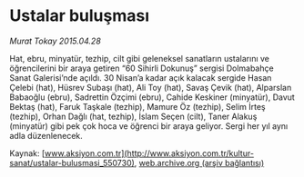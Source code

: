 # Ustalar buluşması

*Murat Tokay 2015.04.28*

<div class="pNewsDetailMainContent" itemprop="articleBody">
 <p>
  Hat, ebru, minyatür, tezhip, cilt gibi geleneksel sanatların ustalarını ve öğrencilerini bir araya getiren “60 Sihirli Dokunuş” sergisi Dolmabahçe Sanat Galerisi’nde açıldı. 30 Nisan’a kadar açık kalacak sergide Hasan Çelebi (hat), Hüsrev Subaşı (hat), Ali Toy (hat), Savaş Çevik (hat), Alparslan Babaoğlu (ebru), Sadrettin Özçimi (ebru), Cahide Keskiner (minyatür), Davut Bektaş (hat), Faruk Taşkale (tezhip), Mamure Öz (tezhip), Selim İrteş (tezhip), Orhan Dağlı (hat, tezhip), İslam Seçen (cilt), Taner Alakuş (minyatür) gibi pek çok hoca ve öğrenci bir araya geliyor. Sergi her yıl aynı adla düzenlenecek.
 </p>
</div>


Kaynak: [www.aksiyon.com.tr](http://www.aksiyon.com.tr/kultur-sanat/ustalar-bulusmasi_550730), [web.archive.org (arşiv bağlantısı)](http://web.archive.org/web/20150807182830/http://www.aksiyon.com.tr/kultur-sanat/ustalar-bulusmasi_550730)
